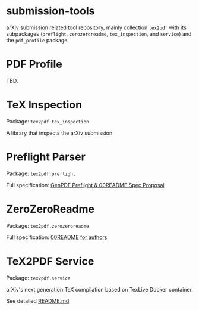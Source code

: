 # submission-tools

arXiv submission related tool repository, mainly collection `tex2pdf` with
its subpackages (`preflight`, `zerozeroreadme`, `tex_inspection`, and `service`)
and the `pdf_profile` package.

# PDF Profile

TBD.

# TeX Inspection

Package: `tex2pdf.tex_inspection`

A library that inspects the arXiv submission

# Preflight Parser

Package: `tex2pdf.preflight`

Full specification: [GenPDF Preflight & 00README Spec Proposal](https://docs.google.com/document/d/1X1ZVvNX75GtFqejcOI1AHb7PkRbkT-syJlpsU4v_-o4/edit?usp=sharing)

# ZeroZeroReadme

Package: `tex2pdf.zerozeroreadme`

Full specification: [00README for authors](https://docs.google.com/document/d/1WbAh2atcDLG0-yJEP9WDKqujHtwH1Kp_TojykeC2HFQ/edit?usp=sharing)

# TeX2PDF Service

Package: `tex2pdf.service`

arXiv's next generation TeX compilation based on TexLive Docker container.

See detailed [README.md](tex2pdf/service/README.md)
